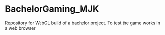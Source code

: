 # BachelorGaming_MJK
 
Repository for WebGL build of a bachelor project. To test the game works in a web browser
